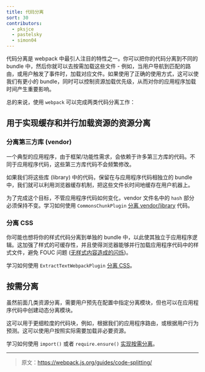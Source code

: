 ```yaml
---
title: 代码分离
sort: 30
contributors:
  - pksjce
  - pastelsky
  - simon04
---
```


代码分离是 webpack 中最引人注目的特性之一。你可以把你的代码分离到不同的 bundle 中，然后你就可以去按需加载这些文件 - 例如，当用户导航到匹配的路由，或用户触发了事件时，加载对应文件。如果使用了正确的使用方式，这可以使我们有更小的 bundle，同时可以控制资源加载优先级，从而对你的应用程序加载时间产生重要影响。

总的来说，使用 `webpack` 可以完成两类代码分离工作：

## 用于实现缓存和并行加载资源的资源分离

### 分离第三方库 (vendor)

一个典型的应用程序，由于框架/功能性需求，会依赖于许多第三方库的代码。不同于应用程序代码，这些第三方库代码不会频繁修改。

如果我们将这些库 (library) 中的代码，保留在与应用程序代码相独立的 bundle 中，我们就可以利用浏览器缓存机制，把这些文件长时间地缓存在用户机器上。

为了完成这个目标，不管应用程序代码如何变化，vendor 文件名中的 `hash` 部分必须保持不变。学习如何使用 `CommonsChunkPlugin` [分离 vendor/library](/guides/code-splitting-libraries) 代码。

### 分离 CSS

你可能也想将你的样式代码分离到单独的 bundle 中，以此使其独立于应用程序逻辑。这加强了样式的可缓存性，并且使得浏览器能够并行加载应用程序代码中的样式文件，避免 FOUC 问题 ([无样式内容造成的闪烁](https://en.wikipedia.org/wiki/Flash_of_unstyled_content))。

学习如何使用 `ExtractTextWebpackPlugin` [分离 CSS](/guides/code-splitting-css)。

## 按需分离

虽然前面几类资源分离，需要用户预先在配置中指定分离模块，但也可以在应用程序代码中创建动态分离模块。

这可以用于更细粒度的代码块，例如，根据我们的应用程序路由，或根据用户行为预测。这可以使用户按照实际需要加载非必要资源。

学习如何使用 `import()` 或者 `require.ensure()` [实现按需分离](/guides/code-splitting-async)。

***

> 原文：https://webpack.js.org/guides/code-splitting/
